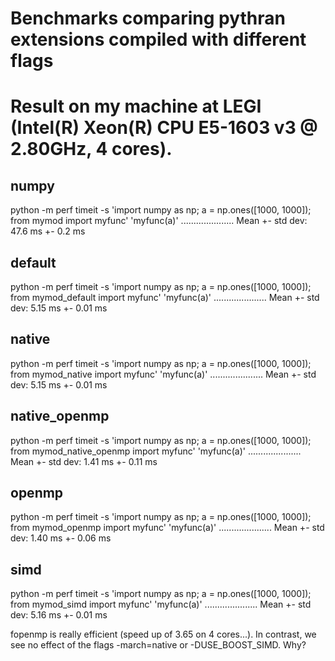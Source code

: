 # Benchmarks comparing pythran extensions compiled with different flags

# Result on my machine at LEGI (Intel(R) Xeon(R) CPU E5-1603 v3 @ 2.80GHz, 4 cores).

## numpy
python -m perf timeit -s 'import numpy as np; a = np.ones([1000, 1000]); from mymod import myfunc' 'myfunc(a)'
.....................
Mean +- std dev: 47.6 ms +- 0.2 ms

## default
python -m perf timeit -s 'import numpy as np; a = np.ones([1000, 1000]); from mymod_default import myfunc' 'myfunc(a)'
.....................
Mean +- std dev: 5.15 ms +- 0.01 ms

## native
python -m perf timeit -s 'import numpy as np; a = np.ones([1000, 1000]); from mymod_native import myfunc' 'myfunc(a)'
.....................
Mean +- std dev: 5.15 ms +- 0.01 ms

## native_openmp
python -m perf timeit -s 'import numpy as np; a = np.ones([1000, 1000]); from mymod_native_openmp import myfunc' 'myfunc(a)'
.....................
Mean +- std dev: 1.41 ms +- 0.11 ms

## openmp
python -m perf timeit -s 'import numpy as np; a = np.ones([1000, 1000]); from mymod_openmp import myfunc' 'myfunc(a)'
.....................
Mean +- std dev: 1.40 ms +- 0.06 ms

## simd
python -m perf timeit -s 'import numpy as np; a = np.ones([1000, 1000]); from mymod_simd import myfunc' 'myfunc(a)'
.....................
Mean +- std dev: 5.16 ms +- 0.01 ms


fopenmp is really efficient (speed up of 3.65 on 4 cores...). In contrast, we
see no effect of the flags -march=native or -DUSE_BOOST_SIMD. Why?
